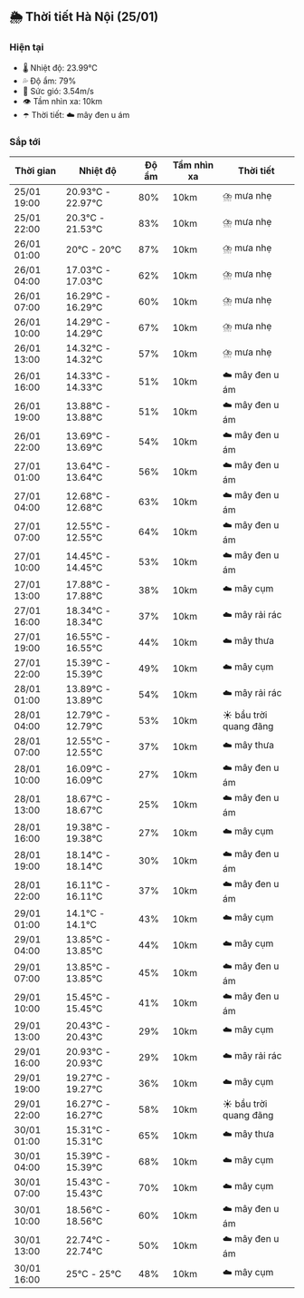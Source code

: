## 🌦️ Thời tiết Hà Nội (25/01)

### Hiện tại

- 🌡️ Nhiệt độ: 23.99℃
- 💦 Độ ẩm: 79%
- 💨 Sức gió: 3.54m/s
- 👁️ Tầm nhìn xa: 10km
- ☂️ Thời tiết: ☁️ mây đen u ám

### Sắp tới

| Thời gian | Nhiệt độ | Độ ẩm | Tầm nhìn xa | Thời tiết |
| --- | --- | --- | --- | --- |
| 25/01 19:00 | 20.93℃ - 22.97℃ | 80% | 10km | ⛈️ mưa nhẹ |
| 25/01 22:00 | 20.3℃ - 21.53℃ | 83% | 10km | ⛈️ mưa nhẹ |
| 26/01 01:00 | 20℃ - 20℃ | 87% | 10km | ⛈️ mưa nhẹ |
| 26/01 04:00 | 17.03℃ - 17.03℃ | 62% | 10km | ⛈️ mưa nhẹ |
| 26/01 07:00 | 16.29℃ - 16.29℃ | 60% | 10km | ⛈️ mưa nhẹ |
| 26/01 10:00 | 14.29℃ - 14.29℃ | 67% | 10km | ⛈️ mưa nhẹ |
| 26/01 13:00 | 14.32℃ - 14.32℃ | 57% | 10km | ⛈️ mưa nhẹ |
| 26/01 16:00 | 14.33℃ - 14.33℃ | 51% | 10km | ☁️ mây đen u ám |
| 26/01 19:00 | 13.88℃ - 13.88℃ | 51% | 10km | ☁️ mây đen u ám |
| 26/01 22:00 | 13.69℃ - 13.69℃ | 54% | 10km | ☁️ mây đen u ám |
| 27/01 01:00 | 13.64℃ - 13.64℃ | 56% | 10km | ☁️ mây đen u ám |
| 27/01 04:00 | 12.68℃ - 12.68℃ | 63% | 10km | ☁️ mây đen u ám |
| 27/01 07:00 | 12.55℃ - 12.55℃ | 64% | 10km | ☁️ mây đen u ám |
| 27/01 10:00 | 14.45℃ - 14.45℃ | 53% | 10km | ☁️ mây đen u ám |
| 27/01 13:00 | 17.88℃ - 17.88℃ | 38% | 10km | ☁️ mây cụm |
| 27/01 16:00 | 18.34℃ - 18.34℃ | 37% | 10km | ☁️ mây rải rác |
| 27/01 19:00 | 16.55℃ - 16.55℃ | 44% | 10km | ☁️ mây thưa |
| 27/01 22:00 | 15.39℃ - 15.39℃ | 49% | 10km | ☁️ mây cụm |
| 28/01 01:00 | 13.89℃ - 13.89℃ | 54% | 10km | ☁️ mây rải rác |
| 28/01 04:00 | 12.79℃ - 12.79℃ | 53% | 10km | ☀️ bầu trời quang đãng |
| 28/01 07:00 | 12.55℃ - 12.55℃ | 37% | 10km | ☁️ mây thưa |
| 28/01 10:00 | 16.09℃ - 16.09℃ | 27% | 10km | ☁️ mây đen u ám |
| 28/01 13:00 | 18.67℃ - 18.67℃ | 25% | 10km | ☁️ mây đen u ám |
| 28/01 16:00 | 19.38℃ - 19.38℃ | 27% | 10km | ☁️ mây cụm |
| 28/01 19:00 | 18.14℃ - 18.14℃ | 30% | 10km | ☁️ mây đen u ám |
| 28/01 22:00 | 16.11℃ - 16.11℃ | 37% | 10km | ☁️ mây đen u ám |
| 29/01 01:00 | 14.1℃ - 14.1℃ | 43% | 10km | ☁️ mây cụm |
| 29/01 04:00 | 13.85℃ - 13.85℃ | 44% | 10km | ☁️ mây cụm |
| 29/01 07:00 | 13.85℃ - 13.85℃ | 45% | 10km | ☁️ mây đen u ám |
| 29/01 10:00 | 15.45℃ - 15.45℃ | 41% | 10km | ☁️ mây đen u ám |
| 29/01 13:00 | 20.43℃ - 20.43℃ | 29% | 10km | ☁️ mây cụm |
| 29/01 16:00 | 20.93℃ - 20.93℃ | 29% | 10km | ☁️ mây rải rác |
| 29/01 19:00 | 19.27℃ - 19.27℃ | 36% | 10km | ☁️ mây cụm |
| 29/01 22:00 | 16.27℃ - 16.27℃ | 58% | 10km | ☀️ bầu trời quang đãng |
| 30/01 01:00 | 15.31℃ - 15.31℃ | 65% | 10km | ☁️ mây thưa |
| 30/01 04:00 | 15.39℃ - 15.39℃ | 68% | 10km | ☁️ mây cụm |
| 30/01 07:00 | 15.43℃ - 15.43℃ | 70% | 10km | ☁️ mây cụm |
| 30/01 10:00 | 18.56℃ - 18.56℃ | 60% | 10km | ☁️ mây đen u ám |
| 30/01 13:00 | 22.74℃ - 22.74℃ | 50% | 10km | ☁️ mây đen u ám |
| 30/01 16:00 | 25℃ - 25℃ | 48% | 10km | ☁️ mây cụm |
